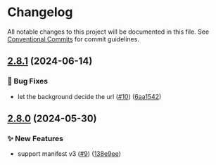 # Changelog

All notable changes to this project will be documented in this file. See
[Conventional Commits](https://conventionalcommits.org) for commit guidelines.

## [2.8.1](https://github.com/myparcelnl/browser-extension/compare/v2.8.0...v2.8.1) (2024-06-14)


### :bug: Bug Fixes

* let the background decide the url ([#10](https://github.com/myparcelnl/browser-extension/issues/10)) ([6aa1542](https://github.com/myparcelnl/browser-extension/commit/6aa154227fb2fbd47c3e8a8c658fe8e434066d5c))

## [2.8.0](https://github.com/myparcelnl/browser-extension/compare/v2.7.2...v2.8.0) (2024-05-30)


### :sparkles: New Features

* support manifest v3 ([#9](https://github.com/myparcelnl/browser-extension/issues/9)) ([138e9ee](https://github.com/myparcelnl/browser-extension/commit/138e9eedab3ee06b478b37492f4a463745092b48))
